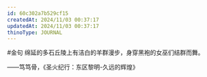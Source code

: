 ```yaml
---
id: 60c302a7b529cf15
createdAt: 2024/11/03 00:37:17
updatedAt: 2024/11/03 00:37:17
thinoType: JOURNAL
---
```

#金句 绵延的多石丘陵上有洁白的羊群漫步，身穿黑袍的女巫们结群而舞。

——笃笃骨，《圣火纪行：东区黎明-久远的辉煌》